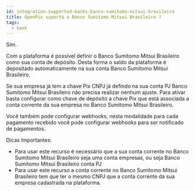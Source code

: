 ```yaml
---
id: integration-supported-banks-banco-sumitomo-mitsui-brasileiro
title: OpenPix suporta o Banco Sumitomo Mitsui Brasileiro ?
tags:
  - bank
---
```


Sim.

Com a plataforma é possível definir o Banco Sumitomo Mitsui Brasileiro como sua conta de depósito. Desta forma o saldo da plataforma é depositado automaticamente na sua conta Banco Sumitomo Mitsui Brasileiro.

Se sua empresa já tem a chave Pix CNPJ já defindo na sua conta PJ Banco Sumitomo Mitsui Brasileiro não precisa realizar nenhum ajuste. Para ativar basta configurar como chave de depósito a chave Pix que está associada a conta corrente da sua empresa no Banco Sumitomo Mitsui Brasileiro.

Você também pode configurar webhooks, nesta modalidade para cada pagamento recebido você pode configurar webhooks para ser notificado de pagamentos.

Dicas Importantes:

- Para usar este recurso é necessário que a sua conta corrente no Banco Sumitomo Mitsui Brasileiro seja uma conta empresas, ou seja Banco Sumitomo Mitsui Brasileiro conta PJ
- Para usar este recurso a conta corrente no Banco Sumitomo Mitsui Brasileiro tem que ter o mesmo CNPJ que a conta corrente da sua empresa cadastrada na plataforma.
